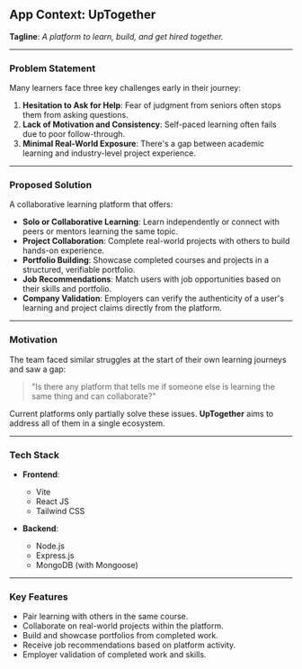 

## App Context: **UpTogether**

**Tagline**: *A platform to learn, build, and get hired together.*

---

### Problem Statement

Many learners face three key challenges early in their journey:

1. **Hesitation to Ask for Help**: Fear of judgment from seniors often stops them from asking questions.
2. **Lack of Motivation and Consistency**: Self-paced learning often fails due to poor follow-through.
3. **Minimal Real-World Exposure**: There's a gap between academic learning and industry-level project experience.

---

### Proposed Solution

A collaborative learning platform that offers:

* **Solo or Collaborative Learning**: Learn independently or connect with peers or mentors learning the same topic.
* **Project Collaboration**: Complete real-world projects with others to build hands-on experience.
* **Portfolio Building**: Showcase completed courses and projects in a structured, verifiable portfolio.
* **Job Recommendations**: Match users with job opportunities based on their skills and portfolio.
* **Company Validation**: Employers can verify the authenticity of a user's learning and project claims directly from the platform.

---

### Motivation

The team faced similar struggles at the start of their own learning journeys and saw a gap:

> "Is there any platform that tells me if someone else is learning the same thing and can collaborate?"

Current platforms only partially solve these issues. **UpTogether** aims to address all of them in a single ecosystem.

---

### Tech Stack

* **Frontend**:

  * Vite
  * React JS
  * Tailwind CSS

* **Backend**:

  * Node.js
  * Express.js
  * MongoDB (with Mongoose)

---

### Key Features

* Pair learning with others in the same course.
* Collaborate on real-world projects within the platform.
* Build and showcase portfolios from completed work.
* Receive job recommendations based on platform activity.
* Employer validation of completed work and skills.
